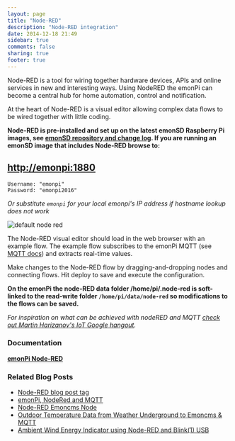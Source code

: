 ```yaml
---
layout: page
title: "Node-RED"
description: "Node-RED integration"
date: 2014-12-18 21:49
sidebar: true
comments: false
sharing: true
footer: true
---
```


Node-RED is a tool for wiring together hardware devices, APIs and online services in new and interesting ways. Using NodeRED the emonPi can become a central hub for home automation, control and notification.

At the heart of Node-RED is a visual editor allowing complex data flows to be wired together with little coding.

**Node-RED is pre-installed and set up on the latest emonSD Raspberry Pi images, see [emonSD repository and change log](https://github.com/openenergymonitor/emonpi/wiki/emonSD-pre-built-SD-card-Download-&-Change-Log). If you are running an emonSD image that includes Node-RED browse to:**

## [http://emonpi:1880](http://emonpi:1880)

```
Username: "emonpi"
Password: "emonpi2016"
```

*Or substitute `emonpi` for your local emonpi's IP address if hostname lookup does not work*

![default node red](/images/integrations/nodered.png)

The Node-RED visual editor should load in the web browser with an example flow. The example flow subscribes to the emonPi MQTT (see [MQTT docs](/technical/mqtt/)) and extracts real-time values.

Make changes to the Node-RED flow by dragging-and-dropping nodes and connecting flows. Hit deploy to save and execute the configuration.

**On the emonPi the node-RED data folder /home/pi/.node-red is soft-linked to the read-write folder `/home/pi/data/node-red` so modifications to the flows can be saved.**

*For inspiration on what can be achieved with nodeRED and MQTT [check out Martin Harizanov's IoT Google hangout](http://www.youtube.com/watch?v=KPnwyTgZaS0&t=29m18s).*

### Documentation

**[emonPi Node-RED](https://github.com/openenergymonitor/oem_node-red)**


### Related Blog Posts

  - [Node-RED blog post tag](https://blog.openenergymonitor.org/categories/nodered/)
  - [emonPi, NodeRed and MQTT](https://blog.openenergymonitor.org/2015/10/emonpi-nodered-and-mqtt/)
  - [Node-RED Emoncms Node](http://2.bp.blogspot.com/-wVqIG0KV_8k/VkPM0XAJCYI/AAAAAAABi1c/EoNQ2OvDVvs/s1600/emoncms_nodered_node.png)
  - [Outdoor Temperature Data from Weather Underground to Emoncms & MQTT](https://blog.openenergymonitor.org/2016/02/outdoor-temperature-data-from-weather/)
  - [Ambient Wind Energy Indicator using Node-RED and Blink(1) USB](https://blog.openenergymonitor.org/2015/11/ambient-wind-energy-indicator-using/)

